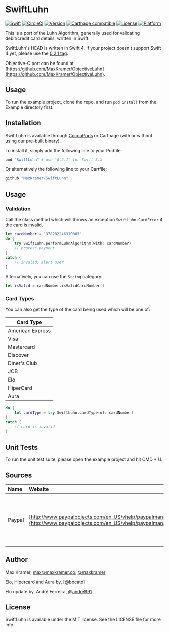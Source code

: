 # SwiftLuhn
[![Swift](https://img.shields.io/badge/Swift-4.0-orange.svg?style=flat)](https://swift.org)
[![CircleCI](https://circleci.com/gh/maxkramer/SwiftLuhn.svg?style=svg)](https://circleci.com/gh/maxkramer/SwiftLuhn)
[![Version](https://img.shields.io/cocoapods/v/SwiftLuhn.svg?style=flat)](http://cocoapods.org/pods/SwiftLuhn)
[![Carthage compatible](https://img.shields.io/badge/Carthage-compatible-4BC51D.svg?style=flat)](https://github.com/Carthage/Carthage)
[![License](https://img.shields.io/cocoapods/l/SwiftLuhn.svg?style=flat)](http://cocoapods.org/pods/SwiftLuhn)
[![Platform](https://img.shields.io/cocoapods/p/SwiftLuhn.svg?style=flat)](http://cocoapods.org/pods/SwiftLuhn)

This is a port of the Luhn Algorithm, generally used for validating debit/credit card details, written in Swift.

SwiftLuhn's HEAD is written in Swift 4. If your project doesn't support Swift 4 yet, please use the [0.2.1 tag](https://github.com/MaxKramer/SwiftLuhn/releases/tag/0.2.1).

Objective-C port can be found at [https://github.com/MaxKramer/ObjectiveLuhn](https://github.com/MaxKramer/ObjectiveLuhn).

## Usage

To run the example project, clone the repo, and run `pod install` from the Example directory first.

## Installation

SwiftLuhn is available through [CocoaPods](http://cocoapods.org) or Carthage (with or without using our pre-built binary). 

To install it, simply add the following line to your Podfile:

```ruby
pod "SwiftLuhn" # use '0.2.1' for Swift 3.X
```

Or alternatively the following line to your Cartfile:

```swift
github "MaxKramer/SwiftLuhn"
```

## Usage

### Validation


Call the class method which will throws an exception `SwiftLuhn.CardError` if the card is invalid.

```swift
let cardNumber = "378282246310005"
do {
    try SwiftLuhn.performLuhnAlgorithm(with: cardNumber)
    // process payment
}
catch {
    // invalid, alert user
}
```

Alternatively, you can use the `String` category:

```swift
let isValid = cardNumber.isValidCardNumber()
```

### Card Types

You can also get the type of the card being used which will be one of:

|Card Type|
|-------------|
|American Express|
|Visa|
|Mastercard|
|Discover|
|Diner's Club|
|JCB|
|Elo|
|HiperCard|
|Aura|

```swift
do {
    let cardType = try SwiftLuhn.cardType(of: cardNumber)
}
catch {
	// card is invalid
}
```

## Unit Tests

To run the unit test suite, please open the example project and hit CMD + U.

## Sources

|Name|Website|Reason|
|:---|:------|:-----|
|Paypal|[http://www.paypalobjects.com/en_US/vhelp/paypalmanager_help/credit_card_numbers.htm](http://www.paypalobjects.com/en_US/vhelp/paypalmanager_help/credit_card_numbers.htm)|List of valid credit card numbers for the unit tests|

## Author

Max Kramer, max@maxkramer.co, [@maxkramer](http://twitter.com/maxkramer)

Elo, Hipercard and Aura by, [@bocato]

Elo update by, André Ferreira, [@andre991](https://github.com/andre991)

## License

SwiftLuhn is available under the MIT license. See the LICENSE file for more info.

